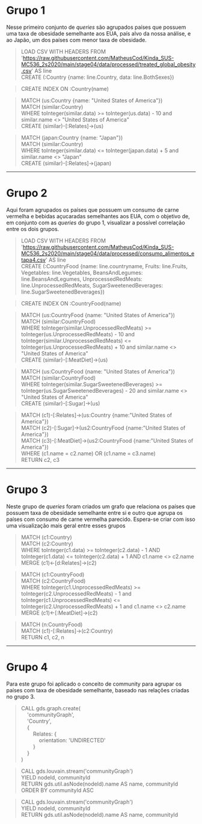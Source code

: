# Grupo 1
Nesse primeiro conjunto de _queries_ são agrupados países que possuem uma taxa de obesidade semelhante aos EUA, país alvo da nossa análise, e ao Japão, um dos países
com menor taxa de obesidade.

>LOAD CSV WITH HEADERS FROM 'https://raw.githubusercontent.com/MatheusCod/Kinda_SUS-MC536_2s2020/main/stage04/data/processed/treated_global_obesity.csv' AS line  
CREATE (:Country {name: line.Country, data: line.BothSexes})

>CREATE INDEX ON :Country(name)

>MATCH (us:Country {name: "United States of America"})  
MATCH (similar:Country)  
WHERE toInteger(similar.data) >= toInteger(us.data) - 10 and similar.name <> "United States of America"   
CREATE (similar)-[:Relates]->(us)  

>MATCH (japan:Country {name: "Japan"})  
MATCH (similar:Country)  
WHERE toInteger(similar.data) <= toInteger(japan.data) + 5 and similar.name <> "Japan"  
CREATE (similar)-[:Relates]->(japan)  

***

# Grupo 2
Aqui foram agrupados os países que possuem um consumo de carne vermelha e bebidas açucaradas semelhantes aos EUA, com o objetivo de, em conjunto com as _queries_ do grupo 1, visualizar a possível correlação entre os dois grupos.

>LOAD CSV WITH HEADERS FROM 'https://raw.githubusercontent.com/MatheusCod/Kinda_SUS-MC536_2s2020/main/stage04/data/processed/consumo_alimentos_etapa4.csv' AS line  
CREATE (:CountryFood {name: line.countryname, Fruits: line.Fruits, Vegetables: line.Vegetables, BeansAndLegumes: line.BeansAndLegumes, UnprocessedRedMeats: line.UnprocessedRedMeats, SugarSweetenedBeverages: line.SugarSweetenedBeverages})  

>CREATE INDEX ON :CountryFood(name)  

>MATCH (us:CountryFood {name: "United States of America"})  
MATCH (similar:CountryFood)  
WHERE toInteger(similar.UnprocessedRedMeats) >= toInteger(us.UnprocessedRedMeats) - 10 and toInteger(similar.UnprocessedRedMeats) <= toInteger(us.UnprocessedRedMeats) + 10 and similar.name <> "United States of America"   
CREATE (similar)-[:MeatDiet]->(us)  

>MATCH (us:CountryFood {name: "United States of America"})  
MATCH (similar:CountryFood)  
WHERE toInteger(similar.SugarSweetenedBeverages) >= toInteger(us.SugarSweetenedBeverages) - 20 and similar.name <> "United States of America"   
CREATE (similar)-[:Sugar]->(us)  

>MATCH (c1)-[:Relates]->(us:Country {name:"United States of America"})  
MATCH (c2)-[:Sugar]->(us2:CountryFood {name:"United States of America"})  
MATCH (c3)-[:MeatDiet]->(us2:CountryFood {name:"United States of America"})  
WHERE (c1.name = c2.name) OR (c1.name = c3.name)  
RETURN c2, c3  

***

# Grupo 3
Neste grupo de _queries_ foram criados um grafo que relaciona os países que possuem taxa de obesidade semelhante entre si e outro que agrupa os países com consumo de carne vermelha parecido. Espera-se criar com isso uma visualização mais geral entre esses grupos

>MATCH (c1:Country)  
MATCH (c2:Country)  
WHERE toInteger(c1.data) >= toInteger(c2.data) - 1 AND toInteger(c1.data) <= toInteger(c2.data) + 1 AND c1.name <> c2.name  
MERGE (c1)<-[d:Relates]->(c2)  

>MATCH (c1:CountryFood)  
MATCH (c2:CountryFood)  
WHERE toInteger(c1.UnprocessedRedMeats) >= toInteger(c2.UnprocessedRedMeats) - 1 and toInteger(c1.UnprocessedRedMeats) <= toInteger(c2.UnprocessedRedMeats) + 1 and c1.name <> c2.name  
MERGE (c1)<-[:MeatDiet]->(c2)  

>MATCH (n:CountryFood)  
MATCH (c1)-[:Relates]->(c2:Country)  
RETURN c1, c2, n  

***
# Grupo 4
Para este grupo foi aplicado o conceito de community para agrupar os países com taxa de obesidade semelhante, baseado nas relações criadas no grupo 3.

>CALL gds.graph.create(  
    'communityGraph',  
    'Country',  
    {  
        Relates: {  
            orientation: 'UNDIRECTED'  
            }        
    }   
)

>CALL gds.louvain.stream('communityGraph')  
YIELD nodeId, communityId  
RETURN gds.util.asNode(nodeId).name AS name, communityId  
ORDER BY communityId ASC

>CALL gds.louvain.stream('communityGraph')  
YIELD nodeId, communityId  
RETURN gds.util.asNode(nodeId).name AS name, communityId  

